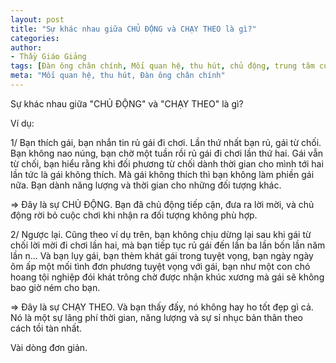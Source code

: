 ```yaml
---
layout: post
title: "Sự khác nhau giữa CHỦ ĐỘNG và CHẠY THEO là gì?"
categories:
author:
- Thầy Giáo Giảng
tags: [Đàn ông chân chính, Mối quan hệ, thu hút, chủ động, trung tâm của chính mình]
meta: "Mối quan hệ, thu hút, Đàn ông chân chính"
---
```

Sự khác nhau giữa "CHỦ ĐỘNG" và "CHẠY THEO" là gì?

Ví dụ:

1/ Bạn thích gái, bạn nhắn tin rủ gái đi chơi. Lần thứ nhất bạn rủ, gái từ chối. Bạn không nao núng, bạn chờ một tuần rồi rủ gái đi chơi lần thứ hai. Gái vẫn từ chối, bạn hiểu rằng khi đối phương từ chối dành thời gian cho mình tới hai lần tức là gái không thích. Mà gái không thích thì bạn không làm phiền gái nữa. Bạn dành năng lượng và thời gian cho những đối tượng khác.

=> Đây là sự CHỦ ĐỘNG. Bạn đã chủ động tiếp cận, đưa ra lời mời, và chủ động rời bỏ cuộc chơi khi nhận ra đối tượng không phù hợp.

2/ Ngược lại. Cũng theo ví dụ trên, bạn không chịu dừng lại sau khi gái từ chối lời mời đi chơi lần hai, mà bạn tiếp tục rủ gái đến lần ba lần bốn lần năm lần n... Và bạn lụy gái, bạn thèm khát gái trong tuyệt vọng, bạn ngày ngày ôm ấp một mối tình đơn phương tuyệt vọng với gái, bạn như một con chó hoang tội nghiệp đói khát trông chờ được nhận khúc xương mà gái sẽ không bao giờ ném cho bạn.

=> Đây là sự CHẠY THEO. Và bạn thấy đấy, nó không hay ho tốt đẹp gì cả. Nó là một sự lãng phí thời gian, năng lượng và sự sỉ nhục bản thân theo cách tồi tàn nhất.

Vài dòng đơn giản.
<!--excerpt.s-->